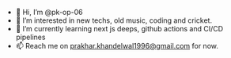 - 👋 Hi, I’m @pk-op-06
- 👀 I’m interested in new techs, old music, coding and cricket.
- 🌱 I’m currently learning next js deeps, github actions and CI/CD pipelines
- 📫 Reach me on prakhar.khandelwal1996@gmail.com for now.
<!---
pk-op-06/pk-op-06 is a ✨ special ✨ repository because its `README.md` (this file) appears on your GitHub profile.
You can click the Preview link to take a look at your changes.
--->
